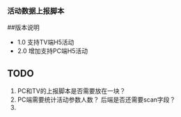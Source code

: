 ### 活动数据上报脚本

##版本说明

- 1.0 支持TV端H5活动
- 2.0 增加支持PC端H5活动

## TODO

1. PC和TV的上报脚本是否需要放在一块？
2. PC端需要统计活动参数人数？ 后端是否还需要scan字段？
3. 